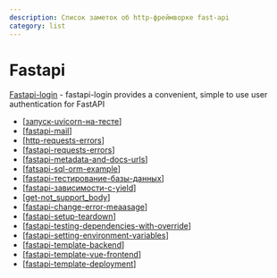 ```yaml
---
description: Список заметок об http-фреймворке fast-api
category: list
---
```

# Fastapi

[Fastapi-login](https://fastapi-login.readthedocs.io/) - fastapi-login provides a convenient, simple to use user authentication for FastAPI

- [[запуск-uvicorn-на-тесте]]
- [[fastapi-mail]]
- [[http-requests-errors]]
- [[fastapi-requests-errors]]
- [[fastapi-metadata-and-docs-urls]]
- [[fatsapi-sql-orm-example]]
- [[fastapi-тестирование-базы-данных]]
- [[fastapi-зависимости-с-yield]]
- [[get-not_support_body]]
- [[fastapi-change-error-meaasage]]
- [[fastapi-setup-teardown]]
- [[fastapi-testing-dependencies-with-override]]
- [[fastapi-setting-environment-variables]]
- [[fastapi-template-backend]]
- [[fastapi-template-vue-frontend]]
- [[fastapi-template-deployment]]

[//begin]: # "Autogenerated link references for markdown compatibility"
[запуск-uvicorn-на-тесте]: ../notes/запуск-uvicorn-на-тесте "Fast-api v3 спецификация"
[fastapi-mail]: ../notes/fastapi-mail "Fastapi-mail"
[http-requests-errors]: ../notes/http-requests-errors "Http-requests"
[fastapi-requests-errors]: ../notes/fastapi-requests-errors "Fastapi-requests-errors"
[fastapi-metadata-and-docs-urls]: ../notes/fastapi-metadata-and-docs-urls "Fastapi-Metadata-and-Docs-URLs"
[fatsapi-sql-orm-example]: ../notes/fatsapi-sql-orm-example "Fatsapi-sql-orm-example"
[fastapi-тестирование-базы-данных]: ../notes/fastapi-тестирование-базы-данных "Fastapi-тестирование-базы-данных"
[fastapi-зависимости-с-yield]: ../notes/fastapi-зависимости-с-yield "Fastapi-зависимости-с-yield"
[get-not_support_body]: ../notes/get-not_support_body "GET not support body"
[fastapi-change-error-meaasage]: ../notes/fastapi-change-error-meaasage "Fastapi-change-error-meaasage"
[fastapi-setup-teardown]: ../notes/fastapi-setup-teardown "Fastapi-setup-teardown"
[fastapi-testing-dependencies-with-override]: ../notes/fastapi-testing-dependencies-with-override "Fastapi testing dependencies with owerride"
[fastapi-setting-environment-variables]: ../notes/fastapi-setting-environment-variables "Fastapi environment variables"
[fastapi-template-backend]: ../notes/fastapi-template-backend "Fastapi-template-backend"
[fastapi-template-vue-frontend]: ../notes/fastapi-template-vue-frontend "Fastapi frontend development"
[fastapi-template-deployment]: ../notes/fastapi-template-deployment "fastapi template deployment"
[//end]: # "Autogenerated link references"
